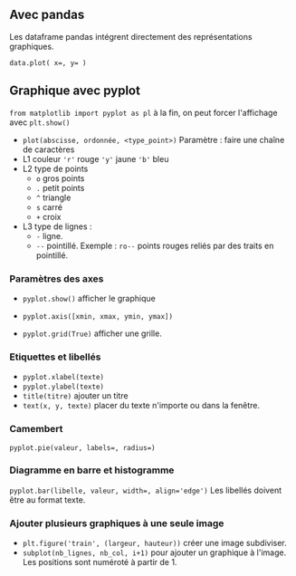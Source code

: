 ## Avec pandas

Les dataframe pandas intégrent directement des représentations graphiques.

`data.plot( x=, y= )`

## Graphique avec pyplot

`from matplotlib import pyplot as pl`
à la fin, on peut forcer l'affichage avec `plt.show()`


* `plot(abscisse, ordonnée, <type_point>)`
Paramètre : faire une chaîne de caractères 
* L1 couleur `'r'` rouge `'y'` jaune `'b'` bleu
* L2 type de points 
	* `o` gros points
	* `.` petit points 
	* `^` triangle
	* `s` carré
	* `+` croix
* L3 type de lignes :
	* `-` ligne.
	* `--` pointillé.
Exemple : `ro--` points rouges reliés par des traits en pointillé.

### Paramètres des axes

* `pyplot.show()` afficher le graphique
* `pyplot.axis([xmin, xmax, ymin, ymax])`

* `pyplot.grid(True)` afficher une grille.

### Etiquettes et libellés

* `pyplot.xlabel(texte)` 
* `pyplot.ylabel(texte)`
* `title(titre)` ajouter un titre
* `text(x, y, texte)` placer du texte n'importe ou dans la fenêtre.

### Camembert 

`pyplot.pie(valeur, labels=, radius=)`

### Diagramme en barre et histogramme

`pyplot.bar(libelle, valeur, width=, align='edge')` Les libellés doivent être au format texte.

### Ajouter plusieurs graphiques à une seule image

* `plt.figure('train', (largeur, hauteur))` créer une image subdiviser.
* `subplot(nb_lignes, nb_col, i+1)` pour ajouter un graphique à l'image. Les  positions sont numéroté à partir de 1.
